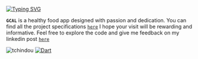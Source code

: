 [![Typing SVG](https://readme-typing-svg.demolab.com?font=Fira+Code&pause=1000&random=false&width=435&lines=Welcome+to+my+github+repo;for+GCAL's+project)](https://git.io/typing-svg)

**`GCAL`** is a healthy food app designed with passion and dedication. You can find all the project specifications  [``here``](https://www.behance.net/gallery/184720067/Healthy-Food-App-uxui-Case-Study?tracking_source=for_you_logged_in_feed_recommended) </span>
I hope your visit will be rewarding and informative. Feel free to explore the code and give me feedback on my linkedin post [``here``]()

<img src="https://komarev.com/ghpvc/?username=tchindou" alt="tchindou"> <a href="https://github.com/search?q=user%3Atchindou+language%3Adart"><img alt="Dart" src="https://img.shields.io/badge/dart-%230175C2.svg?logo=dart&logoColor=white"></a>
